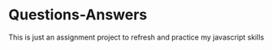# Questions-Answers
This is just an assignment project to refresh and practice my javascript skills

